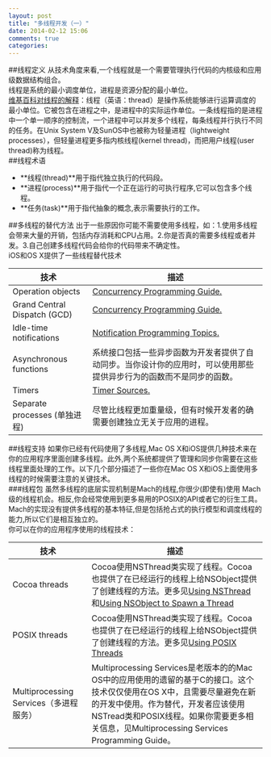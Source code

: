 ```yaml
---
layout: post
title: "多线程开发（一）"
date: 2014-02-12 15:06
comments: true
categories: 
---
```

##线程定义 
从技术角度来看,一个线程就是一个需要管理执行代码的内核级和应用级数据结构组合。  
线程是系统的最小调度单位，进程是资源分配的最小单位。<!--more-->  
[维基百科对线程的解释](http://zh.wikipedia.org/wiki/%E7%BA%BF%E7%A8%8B)：线程（英语：thread）是操作系统能够进行运算调度的最小单位。它被包含在进程之中，是进程中的实际运作单位。一条线程指的是进程中一个单一顺序的控制流，一个进程中可以并发多个线程，每条线程并行执行不同的任务。在Unix System V及SunOS中也被称为轻量进程（lightweight processes），但轻量进程更多指内核线程(kernel thread)，而把用户线程(user thread)称为线程。  
##线程术语

* **线程(thread)**用于指代独立执行的代码段。   
* **进程(process)**用于指代一个正在运行的可执行程序,它可以包含多个线程。   
* **任务(task)**用于指代抽象的概念,表示需要执行的工作。
 

##多线程的替代方法
出于一些原因你可能不需要使用多线程，如：1.使用多线程会带来大量的开销，包括内存消耗和CPU占用。2.你是否真的需要多线程或者并发。3.自己创建多线程代码会给你的代码带来不确定性。  
iOS和OS X提供了一些线程替代技术   

技术 | 描述 
------------ | -------------
Operation objects | [Concurrency Programming Guide.](https://developer.apple.com/library/ios/documentation/General/Conceptual/ConcurrencyProgrammingGuide/Introduction/Introduction.html#//apple_ref/doc/uid/TP40008091)
Grand Central Dispatch (GCD) | [Concurrency Programming Guide.](https://developer.apple.com/library/ios/documentation/General/Conceptual/ConcurrencyProgrammingGuide/Introduction/Introduction.html#//apple_ref/doc/uid/TP40008091)
Idle-time notifications |   [Notification Programming Topics.](https://developer.apple.com/library/ios/documentation/Cocoa/Conceptual/Notifications/Introduction/introNotifications.html#//apple_ref/doc/uid/10000043i)
Asynchronous functions |  系统接口包括一些异步函数为开发者提供了自动同步。当你设计你的应用时，可以使用那些提供异步行为的函数而不是同步的函数。
Timers |  [Timer Sources.](https://developer.apple.com/library/ios/documentation/Cocoa/Conceptual/Multithreading/RunLoopManagement/RunLoopManagement.html#//apple_ref/doc/uid/10000057i-CH16-SW21)
Separate processes (单独进程)|  尽管比线程更加重量级，但有时候开发者的确需要创建独立无关于应用的进程。

##线程支持
如果你已经有代码使用了多线程,Mac OS X和iOS提供几种技术来在你的应用程序里面创建多线程。此外,两个系统都提供了管理和同步你需要在这些线程里面处理的工作。以下几个部分描述了一些你在Mac OS X和iOS上面使用多线程的时候需要注意的关键技术。  
###线程包
虽然多线程的底层实现机制是Mach的线程,你很少(即使有)使用 Mach 级的线程机会。相反,你会经常使用到更多易用的POSIX的API或者它的衍生工具。Mach的实现没有提供多线程的基本特征,但是包括抢占式的执行模型和调度线程的能力,所以它们是相互独立的。  
你可以在你的应用程序使用的线程技术：  

技术 | 描述 
------------ | -------------
Cocoa threads | Cocoa使用NSThread类实现了线程。Cocoa也提供了在已经运行的线程上给NSObject提供了创建线程的方法。更多见[Using NSThread](https://developer.apple.com/library/ios/documentation/Cocoa/Conceptual/Multithreading/CreatingThreads/CreatingThreads.html#//apple_ref/doc/uid/10000057i-CH15-SW11)和[Using NSObject to Spawn a Thread](https://developer.apple.com/library/ios/documentation/Cocoa/Conceptual/Multithreading/CreatingThreads/CreatingThreads.html#//apple_ref/doc/uid/10000057i-CH15-SW13) 
POSIX threads | Cocoa使用NSThread类实现了线程。Cocoa也提供了在已经运行的线程上给NSObject提供了创建线程的方法。更多见[Using POSIX Threads](https://developer.apple.com/library/ios/documentation/Cocoa/Conceptual/Multithreading/CreatingThreads/CreatingThreads.html#//apple_ref/doc/uid/10000057i-CH15-SW12)  
Multiprocessing Services（多进程服务） | Multiprocessing Services是老版本的的Mac OS中的应用使用的遗留的基于C的接口。这个技术仅仅使用在OS X中，且需要尽量避免在新的开发中使用。作为替代，开发者应该使用NSTread类和POSIX线程。如果你需要更多相关信息，见Multiprocessing Services Programming Guide。  




